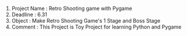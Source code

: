 1. Project Name : Retro Shooting game with Pygame
2. Deadline : 6.31
3. Object : Make Retro Shooting Game's 1 Stage and Boss Stage
4. Comment : This Project is Toy Project for learning Python and Pygame
